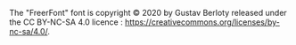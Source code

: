 The "FreerFont" font is copyright © 2020 by Gustav Berloty released under the CC BY-NC-SA 4.0 licence : https://creativecommons.org/licenses/by-nc-sa/4.0/.